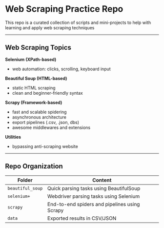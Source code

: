 # Web Scraping Practice Repo

This repo is a curated collection of scripts and mini-projects to help with learning and apply web scraping techniques 

---

## Web Scraping Topics 
**Selenium (XPath-based)**
- web automation: clicks, scrolling, keyboard input

**Beautiful Soup (HTML-based)**
- static HTML scraping
- clean and beginner-friendly syntax

**Scrapy (Framework-based)**
- fast and scalable spidering
- asynchronous architecture
- export pipelines (.csv, .json, dbs)
- awesome middlewares and extensions

**Utilities**
- bypassing anti-scraping website


---
## Repo Organization

<table>
  <thead>
    <tr>
      <th>Folder</th>
      <th>Content</th>
    </tr>
  </thead>
  <tbody>
    <tr>
      <td><code>beautiful_soup</code></td>
      <td>Quick parsing tasks using BeautifulSoup</td>
    </tr>
    <tr>
      <td><code>selenium+</code></td>
      <td>Webdriver parsing tasks using Selenium</td>
    </tr>
    <tr>
      <td><code>scrapy</code></td>
      <td>End-to-end spiders and pipelines using Scrapy</td>
    </tr>
    <tr>
      <td><code>data</code></td>
      <td>Exported results in CSV/JSON</td>
    </tr>
  </tbody>
</table>

